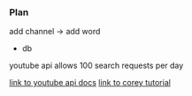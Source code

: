 ### Plan

add channel -> add word
+ db

youtube api allows 100 search requests per day

[link to youtube api docs](https://developers.google.com/youtube/v3/docs/search/list)
[link to corey tutorial](https://www.youtube.com/watch?v=th5_9woFJmk)
